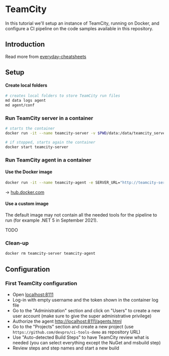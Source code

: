 # TeamCity

In this tutorial we'll setup an instance of TeamCity, running on Docker, and configure a CI pipeline on the code samples available in this repository.

## Introduction

Read more from [everyday-cheatsheets](https://github.com/devpro/everyday-cheatsheets/blob/main/docs/jetbrains/teamcity.md)

## Setup

#### Create local folders

```bash
# creates local folders to store TeamCity run files
md data logs agent
md agent/conf
```

### Run TeamCity server in a container

```bash
# starts the container
docker run -it --name teamcity-server -v $PWD/data:/data/teamcity_server/datadir -v $PWD/logs:/opt/teamcity/logs -p 8111:8111 jetbrains/teamcity-server

# if stopped, starts again the container
docker start teamcity-server
```

### Run TeamCity agent in a container

#### Use the Docker image

```bash
docker run -it --name teamcity-agent -e SERVER_URL="http://teamcity-server:8111" -v $PWD/agent/conf:/data/teamcity_agent/conf --link teamcity-server jetbrains/teamcity-agent
```

→ [hub.docker.com](https://hub.docker.com/r/jetbrains/teamcity-agent/)

#### Use a custom image

The default image may not contain all the needed tools for the pipeline to run (for example .NET 5 in September 2021).

TODO

### Clean-up

```bash
docker rm teamcity-server teamcity-agent
```

## Configuration

### First TeamCity configuration

* Open [localhost:8111](http://localhost:8111)
* Log-in with empty username and the token shown in the container log file
* Go to the "Administration" section and click on "Users" to create a new user account (make sure to give the super administrative privilege)
* Authorize the agent [http://localhost:8111/agents.html](http://localhost:8111/agents.html?tab=unauthorizedAgents)
* Go to the "Projects" section and create a new project (use `https://github.com/devpro/ci-tools-demo` as repository URL)
* Use "Auto-detected Build Steps" to have TeamCity review what is needed (you can select everything except the NuGet and msbuild step)
* Review steps and step names and start a new build
